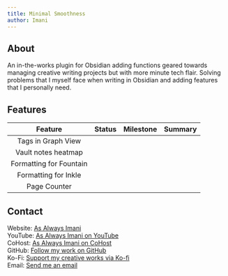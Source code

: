```yaml
---
title: Minimal Smoothness
author: Imani
---
```


## About

An in-the-works plugin for Obsidian adding functions geared towards managing creative writing projects but with more minute tech flair. Solving problems that I myself face when writing in Obsidian and adding features that I personally need.

## Features

| Feature | Status | Milestone | Summary |
| :-----: | :----: | :----: | :-----: |
| Tags in Graph View |  |  |  |
| Vault notes heatmap |  |  |  |
| Formatting for Fountain |  |  |  |
| Formatting for Inkle |  |  |  |
| Page Counter |  |  |  |

## Contact

Website: [As Always Imani](https://www.asalwaysimani.com)  
YouTube: [As Always Imani on YouTube](https://www.youtube.com/@asalwaysimani)  
CoHost: [As Always Imani on CoHost](https://cohost.org/asalwaysimani)  
GitHub: [Follow my work on GitHub](https://github.com/asalwaysimani)  
Ko-Fi: [Support my creative works via Ko-fi](https://ko-fi.com/asalwaysimani)  
Email: [Send me an email](mailto:contact@asalwaysimani.com)

